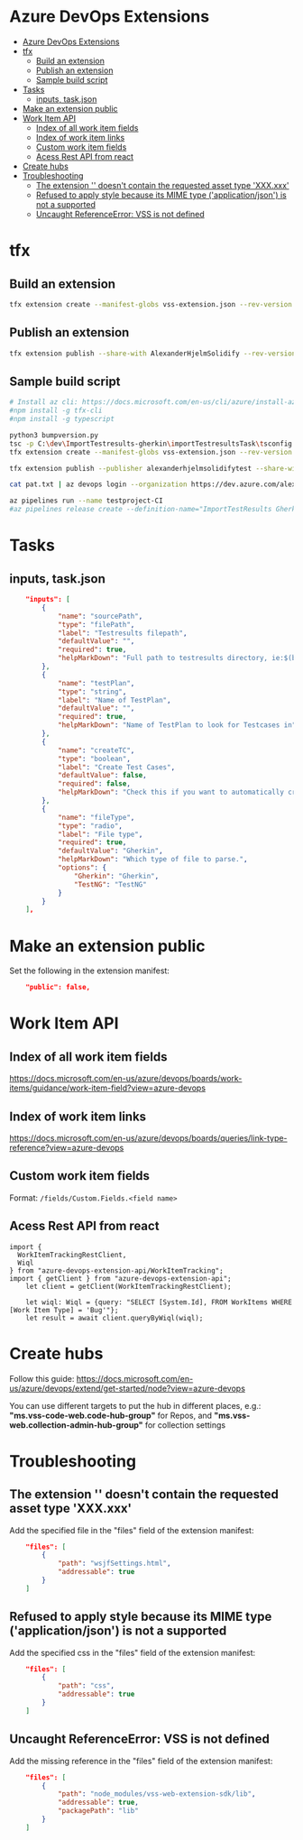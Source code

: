 # Azure DevOps Extensions
<!--ts-->
* [Azure DevOps Extensions](azure-extensions.md#azure-devops-extensions)
* [tfx](azure-extensions.md#tfx)
   * [Build an extension](azure-extensions.md#build-an-extension)
   * [Publish an extension](azure-extensions.md#publish-an-extension)
   * [Sample build script](azure-extensions.md#sample-build-script)
* [Tasks](azure-extensions.md#tasks)
   * [inputs, task.json](azure-extensions.md#inputs-taskjson)
* [Make an extension public](azure-extensions.md#make-an-extension-public)
* [Work Item API](azure-extensions.md#work-item-api)
   * [Index of all work item fields](azure-extensions.md#index-of-all-work-item-fields)
   * [Index of work item links](azure-extensions.md#index-of-work-item-links)
   * [Custom work item fields](azure-extensions.md#custom-work-item-fields)
   * [Acess Rest API from react](azure-extensions.md#acess-rest-api-from-react)
* [Create hubs](azure-extensions.md#create-hubs)
* [Troubleshooting](azure-extensions.md#troubleshooting)
   * [The extension '' doesn't contain the requested asset type 'XXX.xxx'](azure-extensions.md#the-extension--doesnt-contain-the-requested-asset-type-xxxxxx)
   * [Refused to apply style because its MIME type ('application/json') is not a supported](azure-extensions.md#refused-to-apply-style-because-its-mime-type-applicationjson-is-not-a-supported)
   * [Uncaught ReferenceError: VSS is not defined](azure-extensions.md#uncaught-referenceerror-vss-is-not-defined)

<!-- Added by: runner, at: Wed Dec 29 11:26:37 UTC 2021 -->

<!--te-->

# tfx

## Build an extension
```bash
tfx extension create --manifest-globs vss-extension.json --rev-version
```

## Publish an extension
```bash
tfx extension publish --share-with AlexanderHjelmSolidify --rev-version --token <PAT>
```

## Sample build script
```bash
# Install az cli: https://docs.microsoft.com/en-us/cli/azure/install-azure-cli-windows?tabs=azure-cli
#npm install -g tfx-cli
#npm install -g typescript

python3 bumpversion.py
tsc -p C:\dev\ImportTestresults-gherkin\importTestresultsTask\tsconfig.json
tfx extension create --manifest-globs vss-extension.json --rev-version

tfx extension publish --publisher alexanderhjelmsolidifytest --share-with AlexanderHjelmSolidify --env mode=development --no-wait-validation --token cpb4mo3kndlvawrw7ggmhvf5nxbxfi3plf3zsyntaobsbldhk6pq

cat pat.txt | az devops login --organization https://dev.azure.com/alexanderhjelmsolidify

az pipelines run --name testproject-CI
#az pipelines release create --definition-name="ImportTestResults Gherkin"
```

# Tasks

## inputs, task.json
```json
    "inputs": [
        {
            "name": "sourcePath",
            "type": "filePath",
            "label": "Testresults filepath",
            "defaultValue": "",
            "required": true,
            "helpMarkDown": "Full path to testresults directory, ie:$(build.artifactstagingdirectory)"
        },
        {
            "name": "testPlan",
            "type": "string",
            "label": "Name of TestPlan",
            "defaultValue": "",
            "required": true,
            "helpMarkDown": "Name of TestPlan to look for Testcases in"
        },
        {
            "name": "createTC",
            "type": "boolean",
            "label": "Create Test Cases",
            "defaultValue": false,
            "required": false,
            "helpMarkDown": "Check this if you want to automatically create Test Cases in the selected Test Plan in Azure DevOps"
        },
        {
            "name": "fileType",
            "type": "radio",
            "label": "File type",
            "required": true,
            "defaultValue": "Gherkin",
            "helpMarkDown": "Which type of file to parse.",
            "options": {
                "Gherkin": "Gherkin",
                "TestNG": "TestNG"
            }
        }
    ],
```

# Make an extension public

Set the following in the extension manifest:

```json
    "public": false,
```

# Work Item API

## Index of all work item fields

https://docs.microsoft.com/en-us/azure/devops/boards/work-items/guidance/work-item-field?view=azure-devops

## Index of work item links

https://docs.microsoft.com/en-us/azure/devops/boards/queries/link-type-reference?view=azure-devops

## Custom work item fields

Format: `/fields/Custom.Fields.<field name>`

## Acess Rest API from react

```
import {
  WorkItemTrackingRestClient,
  Wiql
} from "azure-devops-extension-api/WorkItemTracking";
import { getClient } from "azure-devops-extension-api";
    let client = getClient(WorkItemTrackingRestClient);

    let wiql: Wiql = {query: "SELECT [System.Id], FROM WorkItems WHERE [Work Item Type] = 'Bug'"};
    let result = await client.queryByWiql(wiql);
```

# Create hubs
Follow this guide:
https://docs.microsoft.com/en-us/azure/devops/extend/get-started/node?view=azure-devops

You can use different targets to put the hub in different places, e.g.:
**"ms.vss-code-web.code-hub-group"** for Repos, and
**"ms.vss-web.collection-admin-hub-group"** for collection settings

# Troubleshooting

## The extension '' doesn't contain the requested asset type 'XXX.xxx'

Add the specified file in the "files" field of the extension manifest:

```json
    "files": [
        {
            "path": "wsjfSettings.html",
            "addressable": true
        }
    ]
```

## Refused to apply style because its MIME type ('application/json') is not a supported
Add the specified css in the "files" field of the extension manifest:

```json
    "files": [
        {
            "path": "css",
            "addressable": true
        }
    ]
```


## Uncaught ReferenceError: VSS is not defined
Add the missing reference in the "files" field of the extension manifest:

```json
    "files": [
        {
            "path": "node_modules/vss-web-extension-sdk/lib",
            "addressable": true,
            "packagePath": "lib"
        }
    ]
```
